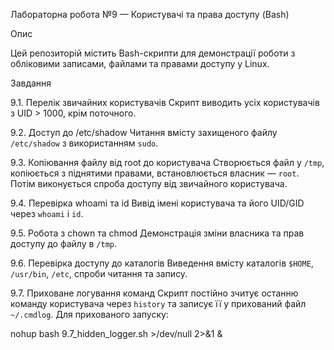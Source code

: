  Лабораторна робота №9 — Користувачі та права доступу (Bash)

 Опис

Цей репозиторій містить Bash-скрипти для демонстрації роботи з обліковими записами, файлами та правами доступу у Linux.

Завдання

9.1. Перелік звичайних користувачів
Скрипт виводить усіх користувачів з UID > 1000, крім поточного.

9.2. Доступ до /etc/shadow
Читання вмісту захищеного файлу `/etc/shadow` з використанням `sudo`.

9.3. Копіювання файлу від root до користувача
Створюється файл у `/tmp`, копіюється з піднятими правами, встановлюється власник — `root`. Потім виконується спроба доступу від звичайного користувача.

 9.4. Перевірка whoami та id
Вивід імені користувача та його UID/GID через `whoami` і `id`.

9.5. Робота з chown та chmod
Демонстрація зміни власника та прав доступу до файлу в `/tmp`.

9.6. Перевірка доступу до каталогів
Виведення вмісту каталогів `$HOME`, `/usr/bin`, `/etc`, спроби читання та запису.

9.7. Приховане логування команд
Скрипт постійно зчитує останню команду користувача через `history` та записує її у прихований файл `~/.cmdlog`. Для прихованого запуску:

nohup bash 9.7_hidden_logger.sh >/dev/null 2>&1 &
